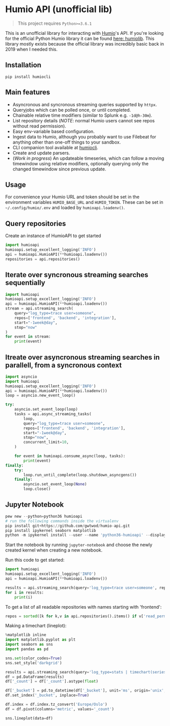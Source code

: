 # Humio API (unofficial lib)

> This project requires `Python>=3.6.1`

This is an unofficial library for interacting with [Humio](https://www.humio.com/)'s API. If you're looking for the official Python Humio library it can be found [here: humiolib](https://github.com/humio/python-humio). This library mostly exists because the official library was incredibly basic back in 2019 when I needed this.

## Installation

    pip install humiocli

## Main features

* Asyncronous and syncronous streaming queries supported by `httpx`.
* Queryjobs which can be polled once, or until completed.
* Chainable relative time modifiers (similar to Splunk e.g. `-1d@h-30m`).
* List repository details (*NOTE*: normal Humio users cannot see repos without read permission).
* Easy env-variable based configuration.
* Ingest data to Humio, although you probably want to use Filebeat for anything other than one-off things to your sandbox.
* CLI companion tool available at [humiocli](https://github.com/gwtwod/humiocli).
* Create and update parsers.
* (*Work in progress*) An updateable timeseries, which can follow a moving timewindow using relative modifiers, optionally querying only the changed timewindow since previous update.

## Usage

For convenience your Humio URL and token should be set in the environment variables `HUMIO_BASE_URL` and `HUMIO_TOKEN`. These can be set in `~/.config/humio/.env` and loaded by `humioapi.loadenv()`.

## Query repositories

Create an instance of HumioAPI to get started

```python
import humioapi
humioapi.setup_excellent_logging('INFO')
api = humioapi.HumioAPI(**humioapi.loadenv())
repositories = api.repositories()
```

## Iterate over syncronous streaming searches sequentially

```python
import humioapi
humioapi.setup_excellent_logging('INFO')
api = humioapi.HumioAPI(**humioapi.loadenv())
stream = api.streaming_search(
    query="log_type=trace user=someone",
    repos=['frontend', 'backend', 'integration'],
    start="-1week@day",
    stop="now"
)
for event in stream:
    print(event)
```

## Itreate over asyncronous streaming searches in parallell, from a syncronous context

```python
import asyncio
import humioapi
humioapi.setup_excellent_logging('INFO')
api = humioapi.HumioAPI(**humioapi.loadenv())
loop = asyncio.new_event_loop()

try:
    asyncio.set_event_loop(loop)
    tasks = api.async_streaming_tasks(
        loop,
        query="log_type=trace user=someone",
        repos=['frontend', 'backend', 'integration'],
        start="-1week@day",
        stop="now",
        concurrent_limit=10,
    )

    for event in humioapi.consume_async(loop, tasks):
        print(event)
finally:
    try:
        loop.run_until_complete(loop.shutdown_asyncgens())
    finally:
        asyncio.set_event_loop(None)
        loop.close()
```

## Jupyter Notebook

```python
pew new --python=python36 humioapi
# run the following commands inside the virtualenv
pip install git+https://github.com/gwtwod/humio-api.git
pip install ipykernel seaborn matplotlib
python -m ipykernel install --user --name 'python36-humioapi' --display-name 'Python 3.6 (venv humioapi)'
```

Start the notebook by running `jupyter-notebook` and choose the newly created kernel when creating a new notebook.

Run this code to get started:

```python
import humioapi
humioapi.setup_excellent_logging('INFO')
api = humioapi.HumioAPI(**humioapi.loadenv())

results = api.streaming_search(query='log_type=trace user=someone', repos=['frontend', 'backend'], start="@d", stop="now")
for i in results:
    print(i)
```

To get a list of all readable repositories with names starting with 'frontend':

```python
repos = sorted([k for k,v in api.repositories().items() if v['read_permission'] and k.startswith('frontend')])
```

Making a timechart (lineplot):

```python
%matplotlib inline
import matplotlib.pyplot as plt
import seaborn as sns
import pandas as pd

sns.set(color_codes=True)
sns.set_style('darkgrid')

results = api.streaming_search(query='log_type=stats | timechart(series=metric)', repos=['frontend'], start=start, stop=stop)
df = pd.DataFrame(results)
df['_count'] = df['_count'].astype(float)

df['_bucket'] = pd.to_datetime(df['_bucket'], unit='ms', origin='unix', utc=True)
df.set_index('_bucket', inplace=True)

df.index = df.index.tz_convert('Europe/Oslo')
df = df.pivot(columns='metric', values='_count')

sns.lineplot(data=df)
```
